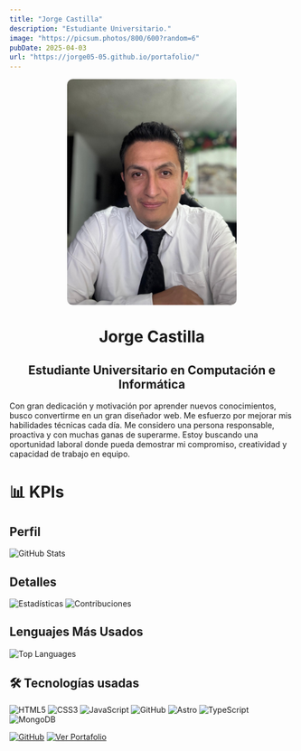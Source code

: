 ```yaml
---
title: "Jorge Castilla"
description: "Estudiante Universitario."
image: "https://picsum.photos/800/600?random=6"
pubDate: 2025-04-03
url: "https://jorge05-05.github.io/portafolio/"
---
```


<img src="https://raw.githubusercontent.com/jorge05-05/portafolio/main/img/jorg.jpeg" width="300"  style="border-radius: 10px; display: block; margin: 0 auto;" alt="Foto de perfil"/>

<div style="text-align: center;">
  <h1>Jorge Castilla</h1>
  <h2>Estudiante Universitario en Computación e Informática</h2>
</div>

Con gran dedicación y motivación por aprender nuevos conocimientos, busco convertirme en un gran diseñador web. Me esfuerzo por mejorar mis habilidades técnicas cada día. Me considero una persona responsable, proactiva y con muchas ganas de superarme. Estoy buscando una oportunidad laboral donde pueda demostrar mi compromiso, creatividad y capacidad de trabajo en equipo.

# 📊 KPIs
## Perfil
![GitHub Stats](https://github-readme-stats.vercel.app/api?username=jorge05-05&show_icons=true)

## Detalles
![Estadísticas](https://github-readme-stats.vercel.app/api?username=jorge05-05&show_icons=true&theme=radical)
![Contribuciones](https://img.shields.io/github/commit-activity/y/jorge05-05/tu-repo?label=Commits)

## Lenguajes Más Usados
![Top Languages](https://github-readme-stats.vercel.app/api/top-langs/?username=jorge05-05&layout=compact)

## 🛠️ Tecnologías usadas  
![HTML5](https://img.shields.io/badge/HTML5-E34F26?logo=html5&logoColor=white)
![CSS3](https://img.shields.io/badge/CSS3-1572B6?logo=css3&logoColor=white)
![JavaScript](https://img.shields.io/badge/JavaScript-F7DF1E?logo=javascript&logoColor=black)
![GitHub](https://img.shields.io/badge/GitHub-181717?logo=github&logoColor=white)
![Astro](https://img.shields.io/badge/Astro-FF5D01?logo=astro&logoColor=white)
![TypeScript](https://img.shields.io/badge/TypeScript-3178C6?logo=typescript&logoColor=white)
![MongoDB](https://img.shields.io/badge/MongoDB-47A248?logo=mongodb&logoColor=white)

[![GitHub](https://img.shields.io/badge/GitHub-181717?style=for-the-badge&logo=github&logoColor=white)](https://github.com/jorge05-05)
[![Ver Portafolio](https://img.shields.io/badge/Ver%20Portafolio-007ACC?style=for-the-badge&logo=google-chrome&logoColor=white)](https://jorge05-05.github.io/portafolio/)


